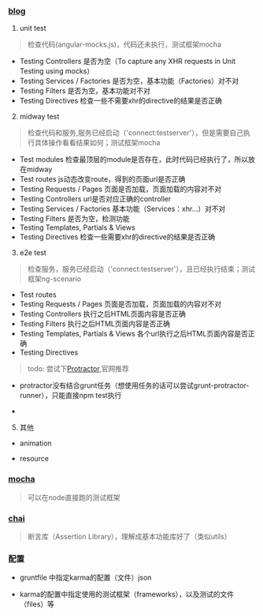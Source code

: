 ### [blog](http://www.yearofmoo.com/2013/01/full-spectrum-testing-with-angularjs-and-karma.html)

1. unit test

> 检查代码(angular-mocks.js)，代码还未执行，测试框架mocha

* Testing Controllers 是否为空（To capture any XHR requests in Unit Testing using mocks）
* Testing Services / Factories 是否为空，基本功能（Factories）对不对
* Testing Filters 是否为空，基本功能对不对
* Testing Directives 检查一些不需要xhr的directive的结果是否正确

2. midway test

> 检查代码和服务,服务已经启动（'connect:testserver'），但是需要自己执行具体操作看看结果如何；测试框架mocha

* Test modules 检查最顶层的module是否存在，此时代码已经执行了，所以放在midway
* Test routes js动态改变route，得到的页面url是否正确
* Testing Requests / Pages 页面是否加载，页面加载的内容对不对
* Testing Controllers url是否对应正确的controller
* Testing Services / Factories 基本功能（Services：xhr...）对不对
* Testing Filters 是否为空，检测功能
* Testing Templates, Partials & Views
* Testing Directives 检查一些需要xhr的directive的结果是否正确

3. e2e test

> 检查服务，服务已经启动（'connect:testserver'），且已经执行结束；测试框架ng-scenario

* Test routes
* Testing Requests / Pages 页面是否加载，页面加载的内容对不对
* Testing Controllers 执行之后HTML页面内容是否正确
* Testing Filters 执行之后HTML页面内容是否正确
* Testing Templates, Partials & Views 各个url执行之后HTML页面内容是否正确
* Testing Directives

> todo: 尝试下[Protractor](https://github.com/angular/protractor),官网推荐

* protractor没有结合grunt任务（想使用任务的话可以尝试grunt-protractor-runner），只能直接npm test执行

*

5. 其他

* animation

* resource

### [mocha](http://mochajs.org/)

> 可以在node直接跑的测试框架

### [chai](http://chaijs.com/)

> 断言库（Assertion Library），理解成基本功能库好了（类似utils）

### 配置

* gruntfile 中指定karma的配置（文件）json

* karma的配置中指定使用的测试框架（frameworks），以及测试的文件（files）等



